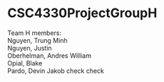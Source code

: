 # CSC4330ProjectGroupH

Team H members:  
Nguyen, Trung Minh  
Nguyen, Justin  
Oberhelman, Andres William  
Opial, Blake  
Pardo, Devin Jakob  check check
